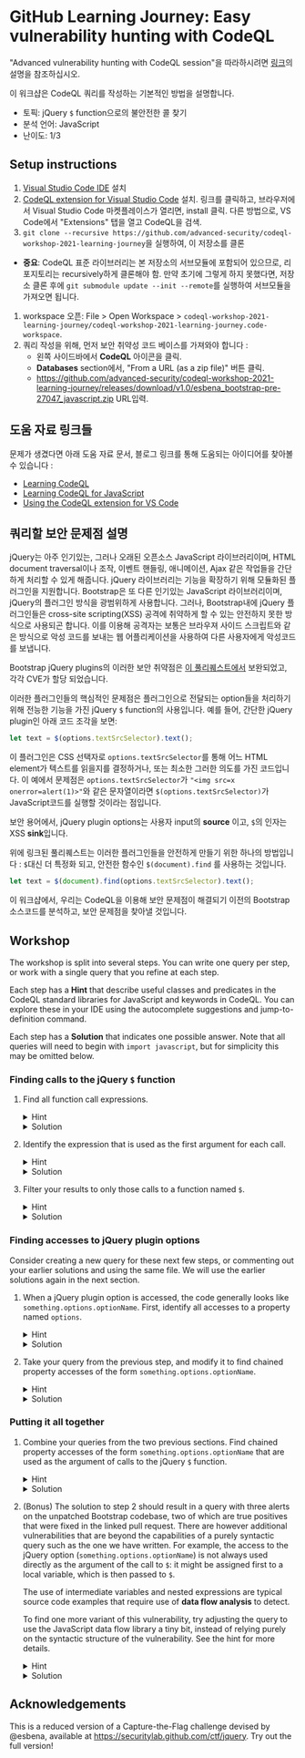 # GitHub Learning Journey: Easy vulnerability hunting with CodeQL

 "Advanced vulnerability hunting with CodeQL session"을 따라하시려면 [링크](README-advanced.md)의 설명을 참조하십시오.

이 워크샵은 CodeQL 쿼리를 작성하는 기본적인 방법을 설명합니다.

- 토픽: jQuery `$` function으로의 불안전한 콜 찾기
- 분석 언어: JavaScript
- 난이도: 1/3

## Setup instructions

1. [Visual Studio Code IDE](https://code.visualstudio.com/download) 설치
1. [CodeQL extension for Visual Studio Code](https://marketplace.visualstudio.com/items?itemName=GitHub.vscode-codeql) 설치. 링크를 클릭하고, 브라우저에서 Visual Studio Code 마켓플레이스가 열리면, install 클릭. 다른 방법으로, VS Code에서 "Extensions" 탭을 열고 CodeQL을 검색.
1.  `git clone --recursive https://github.com/advanced-security/codeql-workshop-2021-learning-journey`을 실행하여, 이 저장소를 클론
   - **중요**: CodeQL 표준 라이브러리는 본 저장소의 서브모듈에 포함되어 있으므로, 리포지토리는 recursively하게 클론해야 함. 만약 초기에 그렇게 하지 못했다면, 저장소 클론 후에 `git submodule update --init --remote`를 실행하여 서브모듈을 가져오면 됩니다. 
1.  workspace 오픈: File > Open Workspace >  `codeql-workshop-2021-learning-journey/codeql-workshop-2021-learning-journey.code-workspace`.
1. 쿼리 작성을 위해, 먼저 보안 취약성 코드 베이스를 가져와야 합니다 :
    - 왼쪽 사이드바에서 **CodeQL** 아이콘을 클릭.
    -  **Databases** section에서, "From a URL (as a zip file)" 버튼 클릭.
    -  https://github.com/advanced-security/codeql-workshop-2021-learning-journey/releases/download/v1.0/esbena_bootstrap-pre-27047_javascript.zip  URL입력.

## 도움 자료 링크들
문제가 생겼다면 아래 도움 자료 문서, 블로그 링크를 통해 도움되는 아이디어를 찾아볼 수 있습니다 :
- [Learning CodeQL](https://help.semmle.com/QL/learn-ql)
- [Learning CodeQL for JavaScript](https://help.semmle.com/QL/learn-ql/javascript/ql-for-javascript.html)
- [Using the CodeQL extension for VS Code](https://help.semmle.com/codeql/codeql-for-vscode.html)

## 쿼리할 보안 문제점 설명

jQuery는 아주 인기있는, 그러나 오래된 오픈소스 JavaScript 라이브러리이며, HTML document traversal이나 조작, 이벤트 핸들링, 애니메이션, Ajax 같은 작업들을 간단하게 처리할 수 있게 해줍니다. jQuery 라이브러리는 기능을 확장하기 위해 모듈화된 플러그인을 지원합니다. Bootstrap은 또 다른 인기있는 JavaScript 라이브러리이며, jQuery의 플러그인 방식을 광범위하게 사용합니다. 그러나, Bootstrap내에 jQuery 플러그인들은 cross-site scripting(XSS) 공격에 취약하게 할 수 있는 안전하지 못한 방식으로 사용되곤 합니다. 이를 이용해 공격자는 보통은 브라우져 사이드 스크립트와 같은 방식으로 악성 코드를 보내는 웹 어플리케이션을 사용하여 다른 사용자에게 악성코드를 보냅니다.  

Bootstrap jQuery plugins의 이러한 보안 취약점은 [이 풀리퀘스트에서](https://github.com/twbs/bootstrap/pull/27047) 보완되었고, 각각 CVE가 할당 되었습니다.

이러한 플러그인들의 핵심적인 문제점은 플러그인으로 전달되는 option들을 처리하기 위해 전능한 기능을 가진 jQuery `$` function의 사용입니다. 예를 들어, 간단한 jQuery plugin인 아래 코드 조각을 보면:

```javascript
let text = $(options.textSrcSelector).text();
```

이 플러그인은 CSS 선택자로 `options.textSrcSelector`를 통해 어느 HTML element가 텍스트를 읽을지를 결정하거나, 또는 최소한 그러한 의도를 가진 코드입니다. 이 예에서 문제점은 `options.textSrcSelector`가 `"<img src=x onerror=alert(1)>"`와 같은 문자열이라면 `$(options.textSrcSelector)`가 JavaScript코드를 실행할 것이라는 점입니다.  

보안 용어에서, jQuery plugin options는 사용자 input의 **source** 이고, `$`의 인자는 XSS **sink**입니다.

위에 링크된 풀리퀘스트는 이러한 플러그인들을 안전하게 만들기 위한 하나의 방법입니다 : `$`대신 더 특정화 되고, 안전한 함수인 `$(document).find` 를 사용하는 것입니다. 
```javascript
let text = $(document).find(options.textSrcSelector).text();
```

이 워크샵에서, 우리는 CodeQL을 이용해 보안 문제점이 해결되기 이전의 Bootstrap 소스코드를 분석하고, 보안 문제점을 찾아낼 것입니다.

## Workshop
The workshop is split into several steps. You can write one query per step, or work with a single query that you refine at each step.

Each step has a **Hint** that describe useful classes and predicates in the CodeQL standard libraries for JavaScript and keywords in CodeQL. You can explore these in your IDE using the autocomplete suggestions and jump-to-definition command.

Each step has a **Solution** that indicates one possible answer. Note that all queries will need to begin with `import javascript`, but for simplicity this may be omitted below.

### Finding calls to the jQuery `$` function

1. Find all function call expressions.
    <details>
    <summary>Hint</summary>

    A function call is called a `CallExpr` in the CodeQL JavaScript library.
    </details>
     <details>
    <summary>Solution</summary>
    
    ```
    from CallExpr dollarCall
    select dollarCall
    ```
    </details>

1. Identify the expression that is used as the first argument for each call.
    <details>
    <summary>Hint</summary>

    `Expr`, `CallExpr.getArgument(int)`, `and`, `where`
    </details>
    <details>
    <summary>Solution</summary>
    
    ```
    from CallExpr dollarCall, Expr dollarArg
    where dollarArg = dollarCall.getArgument(0)
    select dollarArg
    ```
    </details>

1. Filter your results to only those calls to a function named `$`.
    <details>
    <summary>Hint</summary>

    `CallExpr.getCalleeName()`
    </details><details>
    <summary>Solution</summary>
    
    ```
    from CallExpr dollarCall, Expr dollarArg
    where
      dollarArg = dollarCall.getArgument(0) and
      dollarCall.getCalleeName() = "$"
    select dollarArg
    ```
    </details>

### Finding accesses to jQuery plugin options
Consider creating a new query for these next few steps, or commenting out your earlier solutions and using the same file. We will use the earlier solutions again in the next section.

1. When a jQuery plugin option is accessed, the code generally looks like `something.options.optionName`. First, identify all accesses to a property named `options`.
    <details>
    <summary>Hint</summary>

    Property accesses are called `PropAccess` in the CodeQL JavaScript libraries. Use `PropAccess.getPropertyName()` to identify the property.
    </details>
    <details>
    <summary>Solution</summary>
    
    ```
    from PropAccess optionsAccess
    where optionsAccess.getPropertyName() = "options"
    select optionsAccess
    ```
    </details>

1. Take your query from the previous step, and modify it to find chained property accesses of the form `something.options.optionName`.
    <details>
    <summary>Hint</summary>

    There are two property accesses here, with the second being made upon the result of the first. `PropAccess.getBase()` gives the object whose property is being accessed.
    </details>
    <details>
    <summary>Solution</summary>
    
    ```
    from PropAccess optionsAccess, PropAccess nestedOptionAccess
    where
      optionsAccess.getPropertyName() = "options" and
      nestedOptionAccess.getBase() = optionsAccess
    select nestedOptionAccess
    ```
    </details>

### Putting it all together

1. Combine your queries from the two previous sections. Find chained property accesses of the form `something.options.optionName` that are used as the argument of calls to the jQuery `$` function.
    <details>
    <summary>Hint</summary>
    Declare all the variables you need in the `from` section, and use the `and` keyword to combine all your logical conditions.
    </details>
    <details>
    <summary>Solution</summary>
    
    ```
    from CallExpr dollarCall, Expr dollarArg, PropAccess optionsAccess, PropAccess nestedOptionAccess
    where
      dollarCall.getArgument(0) = dollarArg and
      dollarCall.getCalleeName() = "$" and
      optionsAccess.getPropertyName() = "options" and
      nestedOptionAccess.getBase() = optionsAccess and
      dollarArg = nestedOptionAccess
    select dollarArg
    ```
    </details>

1. (Bonus) The solution to step 2 should result in a query with three alerts on the unpatched Bootstrap codebase, two of which are true positives that were fixed in the linked pull request. There are however additional vulnerabilities that are beyond the capabilities of a purely syntactic query such as the one we have written. For example, the access to the jQuery option (`something.options.optionName`) is not always used directly as the argument of the call to `$`: it might be assigned first to a local variable, which is then passed to `$`.

    The use of intermediate variables and nested expressions are typical source code examples that require use of **data flow analysis** to detect.

    To find one more variant of this vulnerability, try adjusting the query to use the JavaScript data flow library a tiny bit, instead of relying purely on the syntactic structure of the vulnerability. See the hint for more details.

    <details>
    <summary>Hint</summary>

    - If we have an AST node, such as an `Expr`, then [`flow()`](https://help.semmle.com/qldoc/javascript/semmle/javascript/AST.qll/predicate.AST$AST$ValueNode$flow.0.html) will convert it into a __data flow node__, which we can use to reason about the flow of information to/from this expression.
    - If we have a data flow node, then [`getALocalSource()`](https://help.semmle.com/qldoc/javascript/semmle/javascript/dataflow/DataFlow.qll/predicate.DataFlow$DataFlow$Node$getALocalSource.0.html) will give us another data flow node in the same function whose value ends up in this node.
    - If we have a data flow node, then `asExpr()` will turn it back into an AST expression, if possible.
    </details>
    <details>
    <summary>Solution</summary>
    
    ```
    from CallExpr dollarCall, Expr dollarArg, PropAccess optionsAccess, PropAccess nestedOptionAccess
    where
      dollarCall.getArgument(0) = dollarArg and
      dollarCall.getCalleeName() = "$" and
      optionsAccess.getPropertyName() = "options" and
      nestedOptionAccess.getBase() = optionsAccess and
      dollarArg.flow().getALocalSource().asExpr() = nestedOptionAccess
    select dollarArg, nestedOptionAccess
    ```
    </details>

## Acknowledgements

This is a reduced version of a Capture-the-Flag challenge devised by @esbena, available at https://securitylab.github.com/ctf/jquery. Try out the full version!
